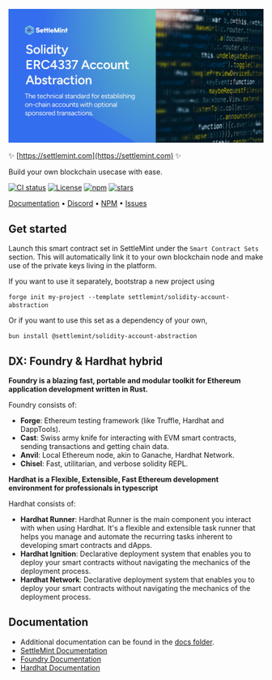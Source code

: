 ![logo](https://github.com/settlemint/solidity-account-abstraction/blob/main/OG_Solidity.jpg)

✨ [https://settlemint.com](https://settlemint.com) ✨

Build your own blockchain usecase with ease.

[![CI status](https://github.com/settlemint/solidity-account-abstraction/actions/workflows/solidity.yml/badge.svg?event=push&branch=main)](https://github.com/settlemint/solidity-account-abstraction/actions?query=branch%3Amain) [![License](https://img.shields.io/npm/l/@settlemint/solidity-account-abstraction)](https://fsl.software) [![npm](https://img.shields.io/npm/dw/@settlemint/solidity-account-abstraction)](https://www.npmjs.com/package/@settlemint/solidity-account-abstraction) [![stars](https://img.shields.io/github/stars/settlemint/solidity-account-abstraction)](https://github.com/settlemint/solidity-account-abstraction)

[Documentation](https://console.settlemint.com/documentation/) • [Discord](https://discord.com/invite/Mt5yqFrey9) • [NPM](https://www.npmjs.com/package/@settlemint/solidity-account-abstraction) • [Issues](https://github.com/settlemint/solidity-account-abstraction/issues)

## Get started

Launch this smart contract set in SettleMint under the `Smart Contract Sets` section. This will automatically link it to your own blockchain node and make use of the private keys living in the platform.

If you want to use it separately, bootstrap a new project using

```shell
forge init my-project --template settlemint/solidity-account-abstraction
```

Or if you want to use this set as a dependency of your own,

```shell
bun install @settlemint/solidity-account-abstraction
```

## DX: Foundry & Hardhat hybrid

**Foundry is a blazing fast, portable and modular toolkit for Ethereum application development written in Rust.**

Foundry consists of:

- **Forge**: Ethereum testing framework (like Truffle, Hardhat and DappTools).
- **Cast**: Swiss army knife for interacting with EVM smart contracts, sending transactions and getting chain data.
- **Anvil**: Local Ethereum node, akin to Ganache, Hardhat Network.
- **Chisel**: Fast, utilitarian, and verbose solidity REPL.

**Hardhat is a Flexible, Extensible, Fast Ethereum development environment for professionals in typescript**

Hardhat consists of:

- **Hardhat Runner**: Hardhat Runner is the main component you interact with when using Hardhat. It's a flexible and extensible task runner that helps you manage and automate the recurring tasks inherent to developing smart contracts and dApps.
- **Hardhat Ignition**: Declarative deployment system that enables you to deploy your smart contracts without navigating the mechanics of the deployment process.
- **Hardhat Network**: Declarative deployment system that enables you to deploy your smart contracts without navigating the mechanics of the deployment process.

## Documentation

- Additional documentation can be found in the [docs folder](./docs).
- [SettleMint Documentation](https://console.settlemint.com/documentation/docs/using-platform/dev-tools/code-studio/smart-contract-sets/deploying-a-contract/)
- [Foundry Documentation](https://book.getfoundry.sh/)
- [Hardhat Documentation](https://hardhat.org/hardhat-runner/docs/getting-started)


